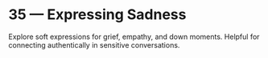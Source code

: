 # 35 — Expressing Sadness

Explore soft expressions for grief, empathy, and down moments. Helpful for connecting authentically in sensitive conversations.